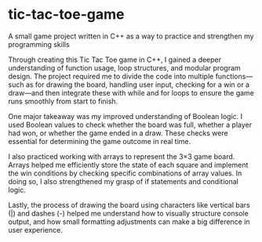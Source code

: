 # tic-tac-toe-game

A small game project written in C++ as a way to practice and strengthen my programming skills

Through creating this Tic Tac Toe game in C++, I gained a deeper understanding of function usage, loop structures, and modular program design. The project required me to divide the code into multiple functions—such as for drawing the board, handling user input, checking for a win or a draw—and then integrate these with while and for loops to ensure the game runs smoothly from start to finish.

One major takeaway was my improved understanding of Boolean logic. I used Boolean values to check whether the board was full, whether a player had won, or whether the game ended in a draw. These checks were essential for determining the game outcome in real time.

I also practiced working with arrays to represent the 3×3 game board. Arrays helped me efficiently store the state of each square and implement the win conditions by checking specific combinations of array values. In doing so, I also strengthened my grasp of if statements and conditional logic.

Lastly, the process of drawing the board using characters like vertical bars (|) and dashes (-) helped me understand how to visually structure console output, and how small formatting adjustments can make a big difference in user experience.
